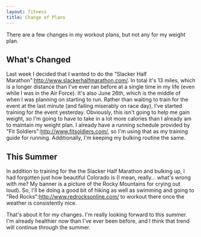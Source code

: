 ```yaml
---
layout: fitness
title: Change of Plans
---
```

There are a few changes in my workout plans, but not any for my weight plan.

## What's Changed

Last week I decided that I wanted to do the "Slacker Half Marathon":http://www.slackerhalfmarathon.com/.  In total it's 13 miles, which is a longer distance than I've ever ran before at a single time in my life (even while I was in the Air Force).  It's also June 26th, which is the middle of when I was planning on starting to run.  Rather than waiting to train for the event at the last minute (and failing miserably on race day), I've started training for the event yesterday.  Obviously, this isn't going to help me gain weight, so I'm going to have to take in a lot more calories than I already am to maintain my weight plan.  I already have a running schedule provided by "Fit Soldiers":http://www.fitsoldiers.com/, so I'm using that as my training guide for running.  Additionally, I'm keeping my bulking routine the same.

## This Summer

In addition to training for the the Slacker Half Marathon and bulking up, I had forgotten just how beautiful Colorado is (I mean, really... what's wrong with me?  My banner is a picture of the Rocky Mountains for crying out loud).  So, I'll be doing a good bit of hiking as well as swimming and going to "Red Rocks":http://www.redrocksonline.com/ to workout there once the weather is consistently nice.

That's about it for my changes.  I'm really looking forward to this summer.  I'm already healthier now than I've ever been before, and I think that trend will continue through the summer.

